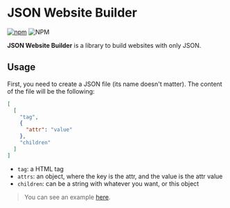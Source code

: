 # JSON Website Builder

[![npm](https://img.shields.io/npm/dm/json-website-builder?logo=npm&style=for-the-badge)](https://npm.im/json-website-builder)
![NPM](https://img.shields.io/npm/l/json-website-builder?style=for-the-badge)

**JSON Website Builder** is a library to build websites with only JSON.

## Usage

First, you need to create a JSON file (its name doesn't matter). The content of the file will be the following:

```json
[
  [
    "tag",
    {
      "attr": "value"
    },
    "children"
  ]
]
```

* ``tag``: a HTML tag
* ``attrs``: an object, where the key is the attr, and the value is the attr value
* ``children``: can be a string with whatever you want, or this object

> You can see an example [here](example/website.json).